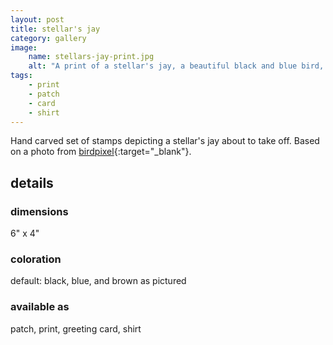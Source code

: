 ```yaml
---
layout: post
title: stellar's jay
category: gallery
image: 
    name: stellars-jay-print.jpg
    alt: "A print of a stellar's jay, a beautiful black and blue bird, about to take off from a branch"
tags:
    - print
    - patch
    - card
    - shirt
---
```


Hand carved set of stamps depicting a stellar's jay about to take off. Based on a photo from [birdpixel](birdpixel.com){:target="_blank"}.

## details

### dimensions

6" x 4"

### coloration

default: black, blue, and brown as pictured

### available as

patch, print, greeting card, shirt
